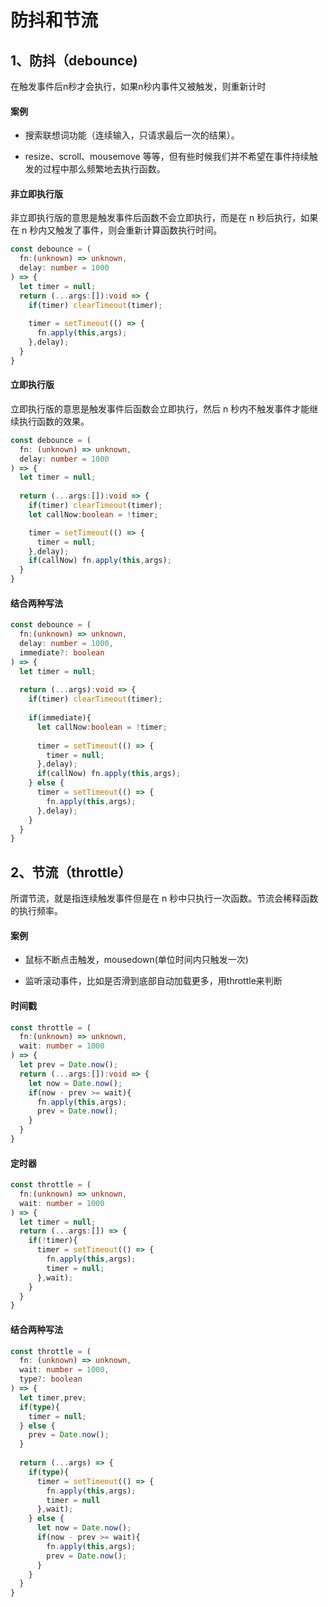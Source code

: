 # 防抖和节流
## 1、防抖（debounce)
在触发事件后n秒才会执行，如果n秒内事件又被触发，则重新计时

#### 案例

- 搜索联想词功能（连续输入，只请求最后一次的结果）。

- resize、scroll、mousemove 等等，但有些时候我们并不希望在事件持续触发的过程中那么频繁地去执行函数。

#### 非立即执行版
非立即执行版的意思是触发事件后函数不会立即执行，而是在 n 秒后执行，如果在 n 秒内又触发了事件，则会重新计算函数执行时间。
```typescript
const debounce = (
  fn:(unknown) => unknown,
  delay: number = 1000
) => {
  let timer = null;
  return (...args:[]):void => {
    if(timer) clearTimeout(timer);
    
    timer = setTimeout(() => {
      fn.apply(this,args);
    },delay);
  }
}
```

#### 立即执行版
立即执行版的意思是触发事件后函数会立即执行，然后 n 秒内不触发事件才能继续执行函数的效果。
```typescript
const debounce = (
  fn: (unknown) => unknown,
  delay: number = 1000
) => {
  let timer = null;
  
  return (...args:[]):void => {
    if(timer) clearTimeout(timer);
    let callNow:boolean = !timer;

    timer = setTimeout(() => {
      timer = null;
    },delay);
    if(callNow) fn.apply(this,args);
  }
}
```
#### 结合两种写法
```typescript
const debounce = (
  fn:(unknown) => unknown,
  delay: number = 1000,
  immediate?: boolean 
) => {
  let timer = null;
  
  return (...args):void => {
    if(timer) clearTimeout(timer);
    
    if(immediate){
      let callNow:boolean = !timer;
      
      timer = setTimeout(() => {
        timer = null;
      },delay);
      if(callNow) fn.apply(this,args);
    } else {
      timer = setTimeout(() => {
        fn.apply(this,args);
      },delay);
    }
  }
}
```
## 2、节流（throttle）
所谓节流，就是指连续触发事件但是在 n 秒中只执行一次函数。节流会稀释函数的执行频率。
#### 案例
- 鼠标不断点击触发，mousedown(单位时间内只触发一次)

- 监听滚动事件，比如是否滑到底部自动加载更多，用throttle来判断
#### 时间戳
```typescript
const throttle = (
  fn:(unknown) => unknown,
  wait: number = 1000
) => {
  let prev = Date.now();
  return (...args:[]):void => {
    let now = Date.now();
    if(now - prev >= wait){
      fn.apply(this,args);
      prev = Date.now();
    }
  }
}
```
#### 定时器
```typescript
const throttle = (
  fn:(unknown) => unknown,
  wait: number = 1000
) => {
  let timer = null;
  return (...args:[]) => {
    if(!timer){
      timer = setTimeout(() => {
        fn.apply(this,args);
        timer = null;
      },wait);
    }
  }
}
```
#### 结合两种写法
```typescript
const throttle = (
  fn: (unknown) => unknown,
  wait: number = 1000,
  type?: boolean
) => {
  let timer,prev;
  if(type){
    timer = null;
  } else {
    prev = Date.now();
  }
  
  return (...args) => {
    if(type){
      timer = setTimeout(() => {
        fn.apply(this,args);
        timer = null
      },wait);
    } else {
      let now = Date.now();
      if(now - prev >= wait){
        fn.apply(this,args);
        prev = Date.now();
      }
    }
  }
}
```




